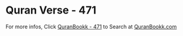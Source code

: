 # Quran Verse - 471 

For more infos, Click [QuranBookk - 471](https://www.quranbookk.com/quran/search?q=471) to Search at [QuranBookk.com](http://quranbookk.com/)